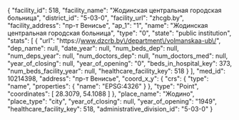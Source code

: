{
    "facility_id": 518,
    "facility_name": "Жодинская центральная городская больница",
    "district_id": "5-03-0",
    "facility_url": "zhcgb.by",
    "facility_address": "пр-т Венисье",
    "ap_1": "1",
    "name": "Жодинская центральная городская больница",
    "type": "0",
    "state": "public institution",
    "stats": [
        {
            "url": "https:\/\/www.dzcrb.by\/department\/volmanskaa-ub\/",
            "dep_name": null,
            "date_year": null,
            "num_beds_dep": null,
            "num_deps_year": null,
            "num_doctors_dep": null,
            "num_doctors_med": null,
            "year_of_closing": null,
            "year_of_opening": "0",
            "beds_in_hospital_key": 373,
            "num_beds_facility_year": null,
            "healthcare_facility_key": 518
        }
    ],
    "med_id": 10214398,
    "address": "пр-т Венисье",
    "coord_x_y": {
        "crs": {
            "type": "name",
            "properties": {
                "name": "EPSG:4326"
            }
        },
        "type": "Point",
        "coordinates": [
            28.3079,
            54.1088
        ]
    },
    "place_name": "Жодино",
    "place_type": "city",
    "year_of_closing": null,
    "year_of_opening": "1949",
    "healthcare_facility_key": 518,
    "administrative_division_id": "5-03-0"
}